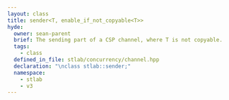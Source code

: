 ```yaml
---
layout: class
title: sender<T, enable_if_not_copyable<T>>
hyde:
  owner: sean-parent
  brief: The sending part of a CSP channel, where T is not copyable.
  tags:
    - class
  defined_in_file: stlab/concurrency/channel.hpp
  declaration: "\nclass stlab::sender;"
  namespace:
    - stlab
    - v3
---
```

